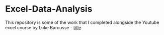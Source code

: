 # Excel-Data-Analysis

This repository is some of the work that I completed alongside the Youtube excel course by Luke Barousse - [title](https://www.youtube.com/watch?v=pCJ15nGFgVg&t=7520s&ab_channel=LukeBarousse)
